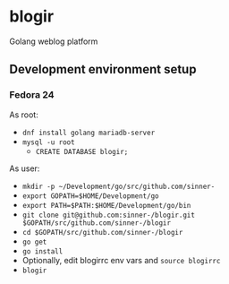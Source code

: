 # blogir
Golang weblog platform

## Development environment setup
### Fedora 24

As root:
  * `dnf install golang mariadb-server`
  * `mysql -u root`
    * `CREATE DATABASE blogir;`
  
As user:
  * `mkdir -p ~/Development/go/src/github.com/sinner-`
  * `export GOPATH=$HOME/Development/go`
  * `export PATH=$PATH:$HOME/Development/go/bin`
  * `git clone git@github.com:sinner-/blogir.git $GOPATH/src/github.com/sinner-/blogir`
  * `cd $GOPATH/src/github.com/sinner-/blogir`
  * `go get`
  * `go install`
  * Optionally, edit blogirrc env vars and `source blogirrc`
  * `blogir`
